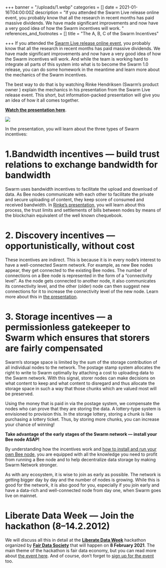 +++
banner = "/uploads/1.webp"
categories = []
date = 2021-01-16T04:00:00Z
description = "If you attended the Swarm Live release online event, you probably know that all the research in recent months has paid massive dividends. We have made significant improvements and now have a very good idea of how the Swarm incentives will work. "
references_and_footnotes = []
title = "The A, B, C of the Swarm Incentives"

+++
If you attended the [Swarm Live release online event](https://youtu.be/Mdymc1p82qA?t=239), you probably know that all the research in recent months has paid massive dividends. We have made significant improvements and now have a very good idea of how the Swarm incentives will work. And while the team is working hard to integrate all parts of this system into what is to become the Swarm 1.0 release, you can do some homework in the meantime and learn more about the mechanics of the Swarm incentives.

The best way to do that is by watching Rinke Hendriksen (Swarm’s product owner ) explain the mechanics in his presentation from the Swarm Live release event. This short, but information-packed presentation will give you an idea of how it all comes together.

[**Watch the presentation here**](https://youtu.be/Mdymc1p82qA?t=3623).

![](/uploads/1-1.webp)

In the presentation, you will learn about the three types of Swarm incentives:

# 1.Bandwidth incentives — build trust relations to exchange bandwidth for bandwidth

Swarm uses bandwidth incentives to facilitate the upload and download of data. As Bee nodes communicate with each other to facilitate the private and secure uploading of content, they keep score of consumed and received bandwidth. In [Rinke’s presentation](https://youtu.be/Mdymc1p82qA?t=3623), you will learn about this process, the trust limits and settlements of bills between nodes by means of the blockchain equivalent of the well known chequebook.

# 2. Discovery incentives — opportunistically, without cost

These incentives are indirect. This is because it is in every node’s interest to have a well-connected Swarm network. For example, as new Bee nodes appear, they get connected to the existing Bee nodes. The number of connections on a Bee node is represented in the form of a “connectivity level”. As the node gets connected to another node, it also communicates its connectivity level, and the other (older) node can then suggest new connections for it to increase the connectivity level of the new node. Learn more about this in [the presentation](https://youtu.be/Mdymc1p82qA?t=3623).

# 3. Storage incentives — a permissionless gatekeeper to Swarm which ensures that storers are fairly compensated

Swarm’s storage space is limited by the sum of the storage contribution of all individual nodes to the network. The postage stamp system allocates the right to write to Swarm optimally by attaching a cost to uploading data to the Swarm network. With this signal, storer nodes can make decisions on what content to keep and what content to disregard and thus allocate the storage space in such a way that those chunks which are valued most will be preserved.

Using the money that is paid in via the postage system, we compensate the nodes who can prove that they are storing the data. A lottery-type system is envisioned to provision this. In the storage lottery, storing a chunk is like purchasing a lottery ticket. Thus, by storing more chunks, you can increase your chance of winning!

**Take advantage of the early stages of the Swarm network — install your Bee node ASAP!**

By understanding how the incentives work and [how to install and run your own Bee node](https://medium.com/ethereum-swarm/how-to-run-bee-on-a-dappnode-raspberry-pi-7b4993ff7583), you are equipped with all the knowledge you need to profit from running a Bee node and to help decentralize data storage by making Swarm Network stronger.

As with any ecosystem, it is wise to join as early as possible. The network is getting bigger day by day and the number of nodes is growing. While this is good for the network, it is also good for you, especially if you join early and have a data-rich and well-connected node from day one, when Swarm goes live on mainnet.

# Liberate Data Week — Join the hackathon (8–14.2.2012)

We will discuss all this in detail at the [**Liberate Data Week**](https://medium.com/ethereum-swarm/liberate-data-week-join-the-hackathon-7291bd307e32) hackathon organized by [**Fair Data Society**](https://fairdatasociety.org/) that will happen on **8 February 2021**. The main theme of the hackathon is fair data economy, but you can read more about [the event here](https://medium.com/ethereum-swarm/liberate-data-week-join-the-hackathon-7291bd307e32). And of course, don’t forget to [sign up for the event](https://swarm-gateways.net/bzz:/liberate.swarm.eth/) too.